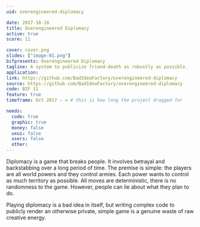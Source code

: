 ```yaml
---
uid: overengineered-diplomacy

date: 2017-10-18
title: Overengineered Diplomacy
active: true
score: 11

cover: cover.png
slides: ["image-01.png"]
bifpresents: Overengineered Diplomacy
tagline: A system to publicize friend-death as robustly as possible.
application: 
link: https://github.com/BadIdeaFactory/overengineered-diplomacy
source: https://github.com/BadIdeaFactory/overengineered-diplomacy
code: BIF 11
feature: true
timeframe: Oct 2017 – ∞ # this is how long the project dragged for

needs:
  code: true
  graphic: true
  money: false
  uxui: false
  users: false
  other: 
---
```


Diplomacy is a game that breaks people. It involves betrayal and backstabbing over a long period of time. The premise is simple: the players are all world powers and they control armies. Each power wants to control as much territory as possible. All moves are deterministic, there is no randomness to the game. However, people can lie about what they plan to do.

Playing diplomacy is a bad idea in itself, but writing complex code to publicly render an otherwise private, simple game is a genuine waste of raw creative energy.
